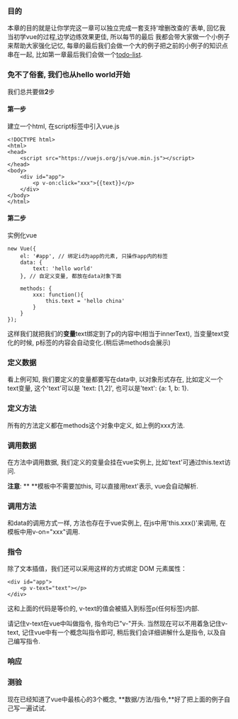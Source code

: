 ### 目的

本章的目的就是让你学完这一章可以独立完成一套支持'增删改查的'表单, 回忆我当初学vue的过程,边学边练效果更佳, 所以每节的最后 我都会带大家做一个小例子来帮助大家强化记忆, 每章的最后我们会做一个大的例子把之前的小例子的知识点串在一起, 比如第一章最后我们会做一个[todo-list](https://jsfiddle.net/yyx990803/4dr2fLb7/?utm_source=website&utm_medium=embed&utm_campaign=4dr2fLb7).

### 免不了俗套, 我们也从hello world开始

我们总共要做**2**步

#### 第一步

建立一个html, 在script标签中引入vue.js

```
<!DOCTYPE html>
<html>
<head>
    <script src="https://vuejs.org/js/vue.min.js"></script>
</head>
<body>
    <div id="app">
        <p v-on:click="xxx">{{text}}</p>
    </div>
</body>
</html>
```

#### 第二步

实例化vue

```
new Vue({
    el: '#app', // 绑定id为app的元素, 只操作app内的标签
    data: {
        text: 'hello world'
    }, // 自定义变量, 都放在data对象下面

    methods: {
        xxx: function(){
            this.text = 'hello china'
        }
    }
});
```

这样我们就把我们的**变量**text绑定到了p的内容中\(相当于innerText\), 当变量text变化的时候, p标签的内容会自动变化.\(稍后讲methods会展示\)

### 定义数据

看上例可知, 我们要定义的变量都要写在data中, 以对象形式存在, 比如定义一个text变量, 这个'text'可以是 'text: \[1,2\]', 也可以是'text': {a: 1, b: 1}.

### 定义方法

所有的方法定义都在methods这个对象中定义, 如上例的xxx方法.

### 调用数据

在方法中调用数据, 我们定义的变量会挂在vue实例上, 比如'text'可通过this.text访问.

**注意**: ** **模板中不需要加this, 可以直接用text'表示, vue会自动解析.

### 调用方法

和data的调用方式一样, 方法也存在于vue实例上, 在js中用'this.xxx\(\)'来调用, 在模板中用v-on="xxx"调用.

### 指令

除了文本插值，我们还可以采用这样的方式绑定 DOM 元素属性：

```
<div id="app">
    <p v-text="text"></p>
</div>
```

这和上面的代码是等价的, v-text的值会被插入到标签p\(任何标签\)内部.

请记住v-text在vue中叫做指令, 指令均已"v-"开头. 当然现在可以不用着急记住v-text, 记住vue中有一个概念叫指令即可, 稍后我们会详细讲解什么是指令, 以及自己编写指令.

### 响应

### 测验

现在已经知道了vue中最核心的3个概念, **数据/方法/指令,**好了把上面的例子自己写一遍试试.

